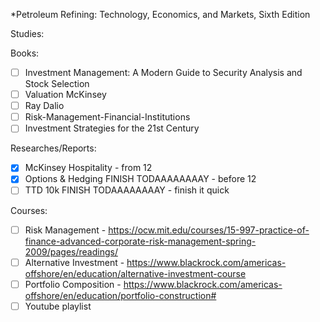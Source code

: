 
*Petroleum Refining: Technology, Economics, and Markets, Sixth Edition

Studies: 

Books: 
- [ ] Investment Management: A Modern Guide to Security Analysis and Stock Selection
- [ ] Valuation McKinsey 
- [ ] Ray Dalio 
- [ ] Risk-Management-Financial-Institutions
- [ ] Investment Strategies for the 21st Century

Researches/Reports:
- [x] McKinsey Hospitality - from 12
- [x] Options & Hedging FINISH TODAAAAAAAAY - before 12
- [ ] TTD 10k FINISH TODAAAAAAAAY - finish it quick 

Courses:
- [ ] Risk Management - https://ocw.mit.edu/courses/15-997-practice-of-finance-advanced-corporate-risk-management-spring-2009/pages/readings/
- [ ] Alternative Investment - https://www.blackrock.com/americas-offshore/en/education/alternative-investment-course
- [ ] Portfolio Composition - https://www.blackrock.com/americas-offshore/en/education/portfolio-construction#
- [ ] Youtube playlist 